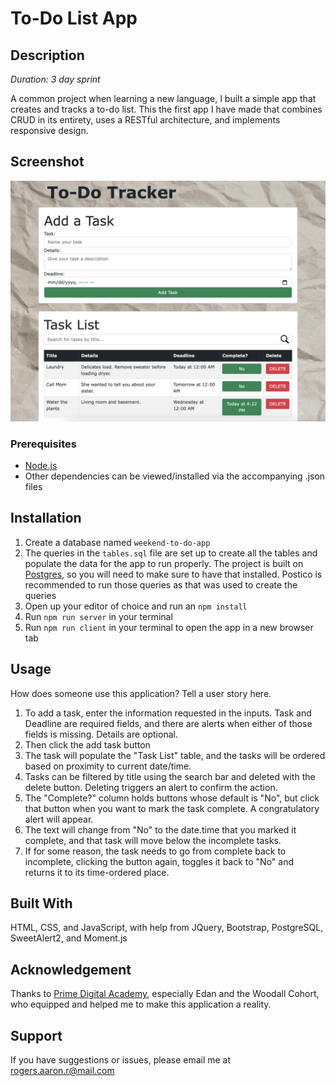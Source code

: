 # To-Do List App

## Description

_Duration: 3 day sprint_

A common project when learning a new language, I built a simple app that creates and tracks a to-do list.  This the first app I have made that combines CRUD in its entirety, uses a RESTful architecture, and implements responsive design.

## Screenshot

![App in use:](/server/public/images/screenshot.png)

### Prerequisites

- [Node.js](https://nodejs.org/en/)
- Other dependencies can be viewed/installed via the accompanying .json files

## Installation

1. Create a database named `weekend-to-do-app`
2. The queries in the `tables.sql` file are set up to create all the tables and populate the data for the app to run properly. The project is built on [Postgres](https://www.postgresql.org/download/), so you will need to make sure to have that installed. Postico is recommended to run those queries as that was used to create the queries
3. Open up your editor of choice and run an `npm install`
4. Run `npm run server` in your terminal
5. Run `npm run client` in your terminal to open the app in a new browser tab

## Usage
How does someone use this application? Tell a user story here.

1. To add a task, enter the information requested in the inputs.  Task and Deadline are required fields, and there are alerts when either of those fields is missing.  Details are optional.
2. Then click the add task button
3. The task will populate the "Task List" table, and the tasks will be ordered based on proximity to current date/time.
4. Tasks can be filtered by title using the search bar and deleted with the delete button.  Deleting triggers an alert to confirm the action.
5. The "Complete?" column holds buttons whose default is "No", but click that button when you want to mark the task complete.  A congratulatory alert will appear.
6. The text will change from "No" to the date.time that you marked it complete, and that task will move below the incomplete tasks.
7. If for some reason, the task needs to go from complete back to incomplete, clicking the button again, toggles it back to "No" and returns it to its time-ordered place.

## Built With

HTML, CSS, and JavaScript, with help from JQuery, Bootstrap, PostgreSQL, SweetAlert2, and Moment.js

## Acknowledgement
Thanks to [Prime Digital Academy](www.primeacademy.io), especially Edan and the Woodall Cohort, who equipped and helped me to make this application a reality.

## Support
If you have suggestions or issues, please email me at [rogers.aaron.r@mail.com](www.google.com)